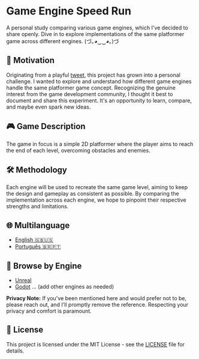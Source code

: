# Game Engine Speed Run

A personal study comparing various game engines, which I've decided to share openly. Dive in to explore implementations of the same platformer game across different engines. (づ｡◕‿‿◕｡)づ

## 📌 Motivation

Originating from a playful [tweet](https://twitter.com/isahermanx/status/1701958922767102227), this project has grown into a personal challenge. I wanted to explore and understand how different game engines handle the same platformer game concept. Recognizing the genuine interest from the game development community, I thought it best to document and share this experiment. It's an opportunity to learn, compare, and maybe even spark new ideas.


## 🎮 Game Description

The game in focus is a simple 2D platformer where the player aims to reach the end of each level, overcoming obstacles and enemies.

## 🛠️ Methodology

Each engine will be used to recreate the same game level, aiming to keep the design and gameplay as consistent as possible. By comparing the implementation across each engine, we hope to pinpoint their respective strengths and limitations.

## 🌐 Multilanguage

- [English 🇬🇧🇺🇸](README.en.md)
- [Português 🇧🇷🇵🇹](README.pt.md)

## 📂 Browse by Engine

- [Unreal](./Unreal)
- [Godot](./Godot)
... (add other engines as needed)

**Privacy Note:** If you've been mentioned here and would prefer not to be, please reach out, and I'll promptly remove the reference. Respecting your privacy and comfort is paramount.

## 📝 License

This project is licensed under the MIT License - see the [LICENSE](LICENSE) file for details.
